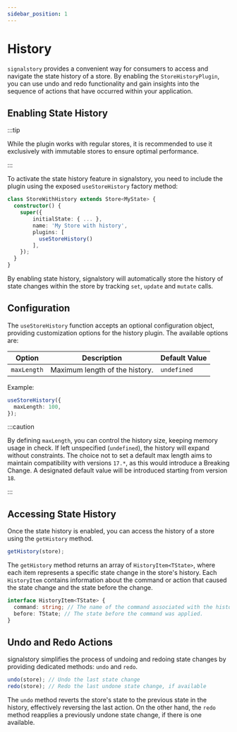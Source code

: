 ```yaml
---
sidebar_position: 1
---
```


# History

`signalstory` provides a convenient way for consumers to access and navigate the state history of a store. By enabling the `StoreHistoryPlugin`, you can use undo and redo functionality and gain insights into the sequence of actions that have occurred within your application.

## Enabling State History

:::tip

While the plugin works with regular stores, it is recommended to use it exclusively with immutable stores to ensure optimal performance.

:::

To activate the state history feature in signalstory, you need to include the plugin using the exposed `useStoreHistory` factory method:

```typescript
class StoreWithHistory extends Store<MyState> {
  constructor() {
    super({
        initialState: { ... },
        name: 'My Store with history',
        plugins: [
          useStoreHistory()
        ],
    });
  }
}
```

By enabling state history, signalstory will automatically store the history of state changes within the store by tracking `set`, `update` and `mutate` calls.

## Configuration

The `useStoreHistory` function accepts an optional configuration object, providing customization options for the history plugin. The available options are:

| Option      | Description                    | Default Value |
| ----------- | ------------------------------ | ------------- |
| `maxLength` | Maximum length of the history. | `undefined`   |

Example:

```typescript
useStoreHistory({
  maxLength: 100,
});
```

:::caution

By defining `maxLength`, you can control the history size, keeping memory usage in check. If left unspecified (`undefined`), the history will expand without constraints. The choice not to set a default max length aims to maintain compatibility with versions `17.*`, as this would introduce a Breaking Change. A designated default value will be introduced starting from version `18`.

:::

## Accessing State History

Once the state history is enabled, you can access the history of a store using the `getHistory` method.

```typescript
getHistory(store);
```

The `getHistory` method returns an array of `HistoryItem<TState>`, where each item represents a specific state change in the store's history. Each `HistoryItem` contains information about the command or action that caused the state change and the state before the change.

```typescript
interface HistoryItem<TState> {
  command: string; // The name of the command associated with the history item.
  before: TState; // The state before the command was applied.
}
```

## Undo and Redo Actions

signalstory simplifies the process of undoing and redoing state changes by providing dedicated methods: `undo` and `redo`.

```typescript
undo(store); // Undo the last state change
redo(store); // Redo the last undone state change, if available
```

The `undo` method reverts the store's state to the previous state in the history, effectively reversing the last action. On the other hand, the `redo` method reapplies a previously undone state change, if there is one available.
